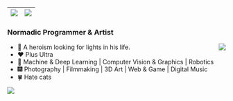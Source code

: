 | <img align="center" src="https://github-readme-stats.vercel.app/api?username=CaoYuchen&show_icons=true&hide_border=true" /> | <img align="center" src="https://github-readme-streak-stats.herokuapp.com?user=CaoYuchen&hide_border=true&date_format=M%20j%5B%2C%20Y%5D&ring=7EDDCF&fire=7EDDCF" /> |
| ------------------------------------------------------------ | ------------------------------------------------------------ |





### Normadic Programmer & Artist

<img align="right" src="https://github-readme-stats.vercel.app/api/top-langs/?username=CaoYuchen&layout=compact" />

- 🤠 A heroism looking for lights in his life.
- ❤️ Plus Ultra
- 🌌 Machine & Deep Learning | Computer Vision & Graphics | Robotics
- 🎆 Photography | Filmmaking | 3D Art | Web & Game | Digital Music
- 🍀 Hate cats


<img align="left" src="https://visitor-badge.glitch.me/badge?page_id=CaoYuchen&left_color=red&right_color=green&left_text=Now%20You%20See%20Me" />


<!-- [![trophy](https://github-profile-trophy.vercel.app/?username=CaoYuchen&column=7)](https://github.com/CaoYuchen) -->


